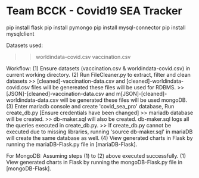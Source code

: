 # Team BCCK - Covid19 SEA Tracker

pip install flask
pip install pymongo
pip install mysql-connector
pip install mysqlclient

Datasets used:
>> worldindata-covid.csv
>> vaccination.csv 

Workflow: 
(1) Ensure datasets (vaccination.csv & worldindata-covid.csv) in current working directory.
(2) Run FileCleaner.py to extract, filter and clean datasets
    >> [cleaned]-vaccination-data.csv and [cleaned]-worldindata-covid.csv files will be genereated
        these files will be used for RDBMS.
    >> [JSON]-[cleaned]-vaccination-data.csv and m[JSON]-[cleaned]-worldindata-data.csv will be generated these files will be used mongoDB.
(3) Enter mariadb console and create 'covid_sea_pro' database, Run create_db.py [Ensure credentials have been changed]
    >> mariadb database will be created. 
    >> db-maker.sql will also be created. db-maker.sql logs all the queries executed in create_db.py.
    >> If create_db.py cannot be executed due to missing libraries, running 'source db-maker.sql' in mariaDB will create the same database as well. 
(4) View generated charts in Flask by running the mariaDB-Flask.py file in [mariaDB-Flask].

For MongoDB:
Assuming steps (1) to (2) above executed successfully.
(1) View generated charts in Flask by running the mongoDB-Flask.py file in [mongoDB-Flask].